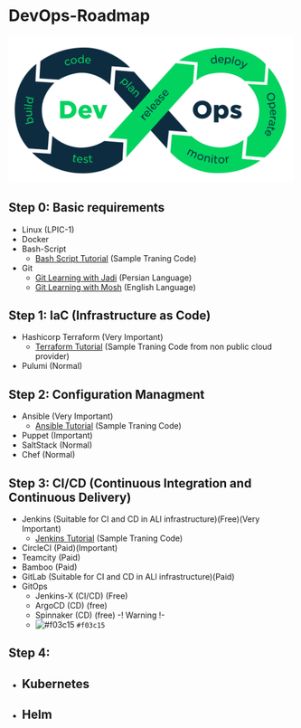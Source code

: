 # DevOps-Roadmap

<p align="center">
 <img alt="DevOps Logo" src="image/DevOps.png">
</p>

## Step 0: Basic requirements
- Linux (LPIC-1)
- Docker
- Bash-Script
    - [Bash Script Tutorial](https://github.com/ahmadalibagheri/bash-script-tutorial) (Sample Traning Code)
- Git
    - [Git Learning with Jadi](https://faradars.org/courses/fvgit9609-git-github-gitlab) (Persian Language) 
    - [Git Learning with Mosh](https://codewithmosh.com/p/the-ultimate-git-course) (English Language) 
## Step 1: IaC (Infrastructure as Code)
- Hashicorp Terraform (Very Important)
    - [Terraform Tutorial](https://github.com/ahmadalibagheri/terraform-tutorial) (Sample Traning Code from non public cloud provider)
- Pulumi (Normal) 
## Step 2: Configuration Managment
- Ansible (Very Important)
    - [Ansible Tutorial](https://github.com/ahmadalibagheri/ansible-tutorial) (Sample Traning Code)
- Puppet (Important)
- SaltStack (Normal)
- Chef (Normal)

## Step 3: CI/CD (Continuous Integration and Continuous Delivery)
- Jenkins (Suitable for CI and CD in ALl infrastructure)(Free)(Very Important)
    - [Jenkins Tutorial](https://github.com/ahmadalibagheri/jenkins-tutorial) (Sample Traning Code)
- CircleCI (Paid)(Important)
- Teamcity (Paid)
- Bamboo (Paid)
- GitLab (Suitable for CI and CD in ALl infrastructure)(Paid)
- GitOps
    - Jenkins-X (CI/CD) (Free)
    - ArgoCD (CD) (free)
    - Spinnaker (CD) (free) -! Warning !-
    - ![#f03c15](https://via.placeholder.com/15/f03c15/000000?salam=+) `#f03c15`
## Step 4:
- Kubernetes
    - 
- Helm
    - 
